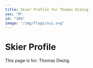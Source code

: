 ```yaml
---
title: Skier Profile for Thomas Diezig
sex: "M"
id: "304"
image: "/img/flags/sui.svg" 
---
```


# Skier Profile

This page is for: Thomas Diezig.
    